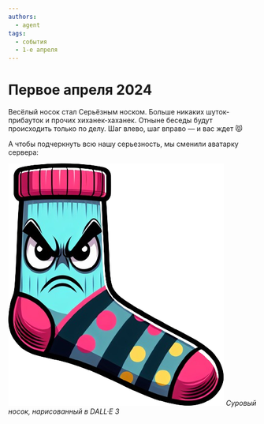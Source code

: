 ```yaml
---
authors:
  - agent
tags:
  - события
  - 1-е апреля
---
```


# Первое апреля 2024

Весёлый носок стал Серьёзным носком. Больше никаких шуток-прибауток и прочих хиханек-хаханек. Отныне беседы будут происходить только по делу. Шаг влево, шаг вправо — и вас ждет 😾

А чтобы подчеркнуть всю нашу серьезность, мы сменили аватарку сервера:

![harsh-sock](./harsh-sock.png)
*Суровый носок, нарисованный в DALL·E 3*
